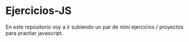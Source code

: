 # Ejercicios-JS
En este repositorio voy a ir subiendo un par de mini ejercicios / proyectos para practiar javascript.

